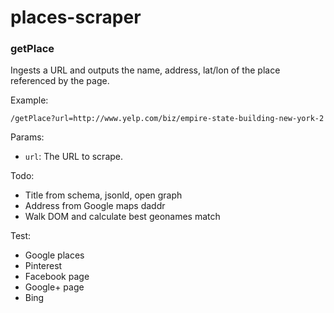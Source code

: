 places-scraper
==============

### getPlace
Ingests a URL and outputs the name, address, lat/lon of the place referenced by the page.

Example:

    /getPlace?url=http://www.yelp.com/biz/empire-state-building-new-york-2

Params:
 + `url`: The URL to scrape.

Todo:
 + Title from schema, jsonld, open graph 
 + Address from Google maps daddr
 + Walk DOM and calculate best geonames match

Test:
 + Google places 
 + Pinterest
 + Facebook page
 + Google+ page
 + Bing
